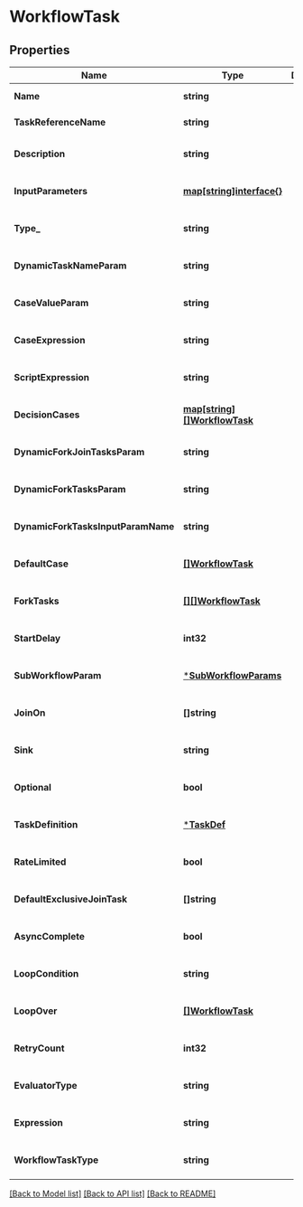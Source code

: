 # WorkflowTask

## Properties
Name | Type | Description | Notes
------------ | ------------- | ------------- | -------------
**Name** | **string** |  | [default to null]
**TaskReferenceName** | **string** |  | [default to null]
**Description** | **string** |  | [optional] [default to null]
**InputParameters** | [**map[string]interface{}**](interface{}.md) |  | [optional] [default to null]
**Type_** | **string** |  | [optional] [default to null]
**DynamicTaskNameParam** | **string** |  | [optional] [default to null]
**CaseValueParam** | **string** |  | [optional] [default to null]
**CaseExpression** | **string** |  | [optional] [default to null]
**ScriptExpression** | **string** |  | [optional] [default to null]
**DecisionCases** | [**map[string][]WorkflowTask**](array.md) |  | [optional] [default to null]
**DynamicForkJoinTasksParam** | **string** |  | [optional] [default to null]
**DynamicForkTasksParam** | **string** |  | [optional] [default to null]
**DynamicForkTasksInputParamName** | **string** |  | [optional] [default to null]
**DefaultCase** | [**[]WorkflowTask**](WorkflowTask.md) |  | [optional] [default to null]
**ForkTasks** | [**[][]WorkflowTask**](array.md) |  | [optional] [default to null]
**StartDelay** | **int32** |  | [optional] [default to null]
**SubWorkflowParam** | [***SubWorkflowParams**](SubWorkflowParams.md) |  | [optional] [default to null]
**JoinOn** | **[]string** |  | [optional] [default to null]
**Sink** | **string** |  | [optional] [default to null]
**Optional** | **bool** |  | [optional] [default to null]
**TaskDefinition** | [***TaskDef**](TaskDef.md) |  | [optional] [default to null]
**RateLimited** | **bool** |  | [optional] [default to null]
**DefaultExclusiveJoinTask** | **[]string** |  | [optional] [default to null]
**AsyncComplete** | **bool** |  | [optional] [default to null]
**LoopCondition** | **string** |  | [optional] [default to null]
**LoopOver** | [**[]WorkflowTask**](WorkflowTask.md) |  | [optional] [default to null]
**RetryCount** | **int32** |  | [optional] [default to null]
**EvaluatorType** | **string** |  | [optional] [default to null]
**Expression** | **string** |  | [optional] [default to null]
**WorkflowTaskType** | **string** |  | [optional] [default to null]

[[Back to Model list]](../README.md#documentation-for-models) [[Back to API list]](../README.md#documentation-for-api-endpoints) [[Back to README]](../README.md)

